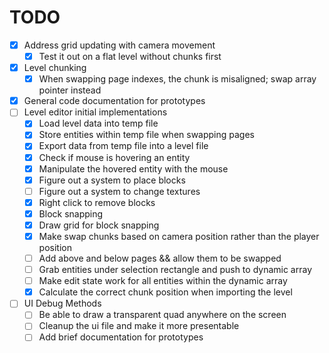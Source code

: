 # TODO
- [x] Address grid updating with camera movement
    - [x] Test it out on a flat level without chunks first
- [x] Level chunking
    - [x] When swapping page indexes, the chunk is misaligned; swap array
      pointer instead
- [x] General code documentation for prototypes
- [ ] Level editor initial implementations
    - [x] Load level data into temp file
    - [x] Store entities within temp file when swapping pages
    - [x] Export data from temp file into a level file
    - [x] Check if mouse is hovering an entity
    - [x] Manipulate the hovered entity with the mouse
    - [x] Figure out a system to place blocks
    - [ ] Figure out a system to change textures
    - [x] Right click to remove blocks
    - [x] Block snapping
    - [x] Draw grid for block snapping
    - [x] Make swap chunks based on camera position rather than the player
      position
    - [ ] Add above and below pages && allow them to be swapped
    - [ ] Grab entities under selection rectangle and push to dynamic array
    - [ ] Make edit state work for all entities within the dynamic array
    - [x] Calculate the correct chunk position when importing the level
- [ ] UI Debug Methods
    - [ ] Be able to draw a transparent quad anywhere on the screen
    - [ ] Cleanup the ui file and make it more presentable
    - [ ] Add brief documentation for prototypes
